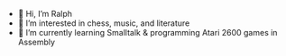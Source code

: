 - 👋 Hi, I’m Ralph
- 👀 I’m interested in chess, music, and literature
- 🌱 I’m currently learning Smalltalk & programming Atari 2600 games in Assembly

<!--- 
 - 💞️ I’m looking to collaborate on ...
 - 📫 How to reach me ...
--->

<!---
rmoritz/rmoritz is a ✨ special ✨ repository because its `README.md` (this file) appears on your GitHub profile.
You can click the Preview link to take a look at your changes.
--->
